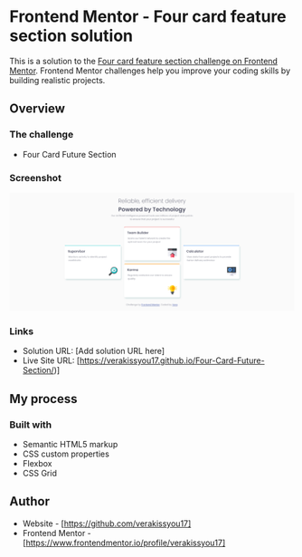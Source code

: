 # Frontend Mentor - Four card feature section solution

This is a solution to the [Four card feature section challenge on Frontend Mentor](https://www.frontendmentor.io/challenges/four-card-feature-section-weK1eFYK). Frontend Mentor challenges help you improve your coding skills by building realistic projects.

## Overview

### The challenge

- Four Card Future Section

### Screenshot

![](./images/Firefox_Screenshot_2024-02-06T13-09-52.129Z.png)

### Links

- Solution URL: [Add solution URL here]
- Live Site URL: [https://verakissyou17.github.io/Four-Card-Future-Section/)]

## My process

### Built with

- Semantic HTML5 markup
- CSS custom properties
- Flexbox
- CSS Grid

## Author

- Website - [https://github.com/verakissyou17]
- Frontend Mentor - [https://www.frontendmentor.io/profile/verakissyou17]
